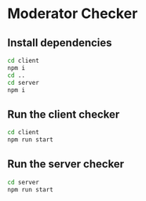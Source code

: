 # Moderator Checker
## Install dependencies
````bash
cd client
npm i
cd ..
cd server
npm i
````

## Run the client checker
````bash
cd client
npm run start
````

## Run the server checker
````bash
cd server
npm run start
````